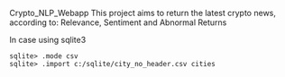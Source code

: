 Crypto_NLP_Webapp
This project aims to return the latest crypto news, according to: Relevance, Sentiment and Abnormal Returns

In case using sqlite3

```command
sqlite> .mode csv
sqlite> .import c:/sqlite/city_no_header.csv cities
```